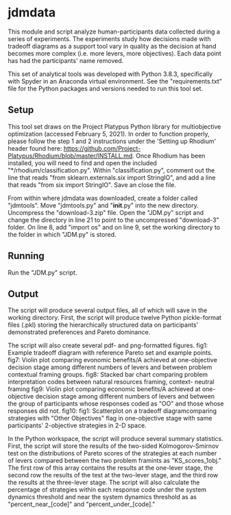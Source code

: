 # jdmdata
This module and script analyze human-participants data collected during a series of experiments.
The experiments study how decisions made with tradeoff diagrams as a support tool vary in quality as the 
decision at hand becomes more complex (i.e. more levers, more objectives). Each data point has had the 
participants' name removed.

This set of analytical tools was developed with Python 3.8.3, specifically with Spyder in an Anaconda
virtual environment. See the "requirements.txt" file for the Python packages and versions needed to run
this tool set.

## Setup
This tool set draws on the Project Platypus Python library for multiobjective optimization (accessed
February 5, 2021). In order to function properly, please follow the step 1 and 2 instructions under the
'Setting up Rhodium' header found here:
https://github.com/Project-Platypus/Rhodium/blob/master/INSTALL.md. Once Rhodium has been installed, you
will need to find and open the included "*/rhodium/classification.py". Within "classification.py", comment
out the line that reads "from sklearn.externals.six import StringIO", and add a line that reads
"from six import StringIO". Save an close the file.

From within where jdmdata was downloaded, create a folder called "jdmtools". Move "jdmtools.py" and
"__init__.py" into the new directory. Uncompress the "download-3.zip" file. Open the "JDM.py" script and
change the directory in line 21 to point to the uncompressed "download-3" folder. On line 8, add "import os"
and on line 9, set the working directory to the folder in which "JDM.py" is stored.

## Running
Run the "JDM.py" script. 

## Output
The script will produce several output files, all of which will save in the working directory.
First, the script will produce twelve Python pickle-format files (.pkl) storing the hierarchically
structured data on participants' demonstrated preferences and Pareto dominance. 

The script will also create several pdf- and png-formatted figures. 
fig1: Example tradeoff diagram with reference Pareto set and example points.
fig7: Violin plot comparing evonomic benefits/A achieved at one-objective decision stage among different
  numbers of levers and between problem contextual framing groups.
fig8: Stacked bar chart comparing problem interpretation codes between natural resources framing, context-
  neutral framing
fig9: Violin plot comparing economic benefits/A achieved at one-objective decision stage among different
  numbers of levers and between the group of participants whose responses coded as "OO" and those whose
  responses did not.
fig10: fig1: Scatterplot on a tradeoff diagramcomparing strategies with "Other Objectives" flag in one-objective 
  stage with same participants' 2-objective strategies in 2-D space.
  
In the Python workspace, the script will produce several summary statistics. 
First, the script will store the results of the two-sided Kolmogorov-Smirnov test on the distributions of 
Pareto scores of the strategies at each number of levers compared between the two problem framints as 
"KS_scores_1obj." The first row of this array contains the results at the one-lever stage, the second row
the results of the test at the two-lever stage, and the third row the results at the three-lever stage.
The script will also calculate the percentage of strategies within each response code under the system dynamics
threshold and near the system dynamics threshold as as "percent_near_[code]" and "percent_under_[code]."


